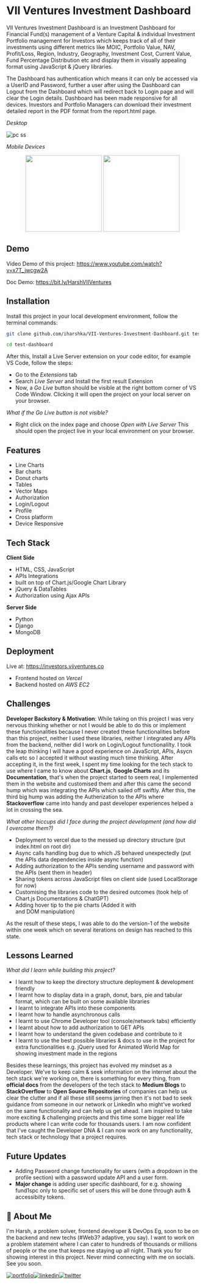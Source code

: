 # VII Ventures Investment Dashboard

VII Ventures Investment Dashboard is an Investment Dashboard for Financial Fund(s) management of a Venture Capital & individual Investment Portfolio management for Investors which keeps track of all of their investments using different metrics like MOIC, Portfolio Value, NAV, Profit/Loss, Region, Industry, Geography, Investment Cost, Current Value, Fund Percentage Distribution etc and display them in visually appealing format using JavaScript & jQuery libraries.

The Dashboard has authentication which means it can only be accessed via a UserID and Password, further a user after using the Dashboard can Logout from the Dashboard which will redirect back to Login page and will clear the Login details. Dashboard has been made responsive for all devices. Investors and Portfolio Managers can download their investment detailed report in the PDF format from the report.html page.

_Desktop_

![pc ss](demoss.png)

_Mobile Devices_

<p align="center">
<img src="mblss1.png" width = 200>
<img src="mblss2.png" width = 200>
</center>

## Demo

Video Demo of this project: https://www.youtube.com/watch?v=x7T_jwcgw2A

Doc Demo: https://bit.ly/HarshVIIVentures

## Installation

Install this project in your local development environment, follow the terminal commands:

```bash
git clone github.com/iharshka/VII-Ventures-Investment-Dashboard.git test-dashboard

cd test-dashboard
```

After this, Install a Live Server extension on your code editor, for example VS Code, follow the steps:

- Go to the _Extensions_ tab
- Search _Live Server_ and Install the first result Extension
- Now, a _Go Live_ button should be visible at the right bottom corner of VS Code Window. Clicking it will open the project on your local server on your browser.

*What if the *Go Live* button is not visible?*

- Right click on the index page and choose _Open with Live Server_
  This should open the project live in your local environment on your browser.

## Features

- Line Charts
- Bar charts
- Donut charts
- Tables
- Vector Maps
- Authorization
- Login/Logout
- Profile
- Cross platform
- Device Responsive

## Tech Stack

**Client Side**

- HTML, CSS, JavaScript
- APIs Integrations
- built on top of Chart.js/Google Chart Library
- jQuery & DataTables
- Authorization using Ajax APIs

**Server Side**

- Python
- Django
- MongoDB

## Deployment

Live at: https://investors.viiventures.co

- Frontend hosted on _Vercel_
- Backend hosted on _AWS EC2_

## Challenges

**Developer Backstory & Motivation**: While taking on this project I was very nervous thinking whether or not I would be able to do this or implement these functionalities because I never created these functionalities before than this project, neither I used these libraries, neither I integrated any APIs from the backend, neither did I work on Login/Logout functionalilty. I took the leap thinking I will have a good experience on JavaScript, APIs, Asycn calls etc so I accepted it without wasting much time thinking. After accepting it, in the first week, I spent my time looking for the tech stack to use where I came to know about **Chart.js**, **Google Charts** and its **Documentation**, that's when the project started to seem real, I implemented them in the website and customised them and after this came the second hump which was integrating the APIs which sailed off swiftly. After this, the third big hump was adding the Autherization to the APIs where **Stackoverflow** came into handy and past developer experiences helped a lot in crossing the sea.

_What other hiccups did I face during the project development (and how did I overcome them?)_

- Deployment to vercel due to the messed up directory structure (put index.html on root dir)
- Async calls handling bug due to which JS behaved unexpectedly (put the APIs data dependencies inside async function)
- Adding authorization to the APIs sending username and password with the APIs (sent them in header)
- Sharing tokens across JavaScript files on client side (used LocalStorage for now)
- Customising the libraries code to the desired outcomes (took help of Chart.js Documentations & ChatGPT)
- Adding hover tip to the pie charts (Added it with <div> and DOM manipulation)

As the result of these steps, I was able to do the version-1 of the website within one week which on several iterations on design has reached to this state.

## Lessons Learned

_What did I learn while building this project?_

- I learnt how to keep the directory structure deployment & development friendly
- I learnt how to display data in a graph, donut, bars, pie and tabular format, which can be built on some available libraries
- I learnt to integrate APIs into these components
- I learnt how to handle asynchronous calls
- I learnt to use Chrome Developer tool (console/network tabs) efficiently
- I learnt about how to add authorization to GET APIs
- I learnt how to understand the given codebase and contribute to it
- I learnt to use the best possible libraries & docs to use in the project for extra functionalities e.g. jQuery used for Animated World Map for showing investment made in the regions

Besides these learnings, this project has evolved my mindset as a Developer. We've to keep calm & seek information on the internet about the tech stack we're working on, there is something for every thing, from **official docs** from the developers of the tech stack to **Medium Blogs** to **StackOverflow** to **Open Source Repositories** of companies can help us clear the clutter and if all these still seems jarring then it's not bad to seek guidance from someone in our network or LinkedIn who might've worked on the same functionality and can help us get ahead. I am inspired to take more exciting & challenging projects and this time some bigger real life products where I can write code for thousands users. I am now confident that I've caught the Developer DNA & I can now work on any functionality, tech stack or technology that a project requires.

## Future Updates

- Adding Password change functionality for users (with a dropdown in the profile section) with a password update API and a user form.
- **Major change** is adding user specific dashboard, for e.g. showing fund1spc only to specific set of users this will be done through auth & accessibilty tokens.

## 🚀 About Me

I'm Harsh, a problem solver, frontend developer & DevOps Eg, soon to be on the backend and new techs (#Web3? adaptive, you say). I want to work on a problem statement where I can cater to hundreds of thousands or millions of people or the one that keeps me staying up all night. Thank you for showing interest in this project. Never mind connecting with me on socials. See you soon.

[![portfolio](https://img.shields.io/badge/my_portfolio-000?style=for-the-badge&logo=ko-fi&logoColor=white)](https://iharshka.vercel.app/)[![linkedin](https://img.shields.io/badge/linkedin-0A66C2?style=for-the-badge&logo=linkedin&logoColor=white)](https://www.linkedin.com/in/iharshka)[![twitter](https://img.shields.io/badge/twitter-1DA1F2?style=for-the-badge&logo=twitter&logoColor=white)](https://twitter.com/iharshka)
